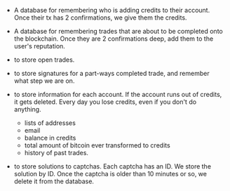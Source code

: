 * A database for remembering who is adding credits to their account. Once their tx has 2 confirmations, we give them the credits.

* A database for remembering trades that are about to be completed onto the blockchain. Once they are 2 confirmations deep, add them to the user's reputation.

* to store open trades.

* to store signatures for a part-ways completed trade, and remember what step we are on.

* to store information for each account. If the account runs out of credits, it gets deleted. Every day you lose credits, even if you don't do anything.
  * lists of addresses
  * email
  * balance in credits
  * total amount of bitcoin ever transformed to credits
  * history of past trades.


* to store solutions to captchas. Each captcha has an ID. We store the solution by ID. Once the captcha is older than 10 minutes or so, we delete it from the database.